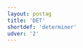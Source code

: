 ```yaml
---
layout: postag
title: 'DET'
shortdef: 'determiner'
udver: '2'
---
```

<!-- Interlanguage links updated Po 6. listopadu 2023, 21:41:24 CET -->
